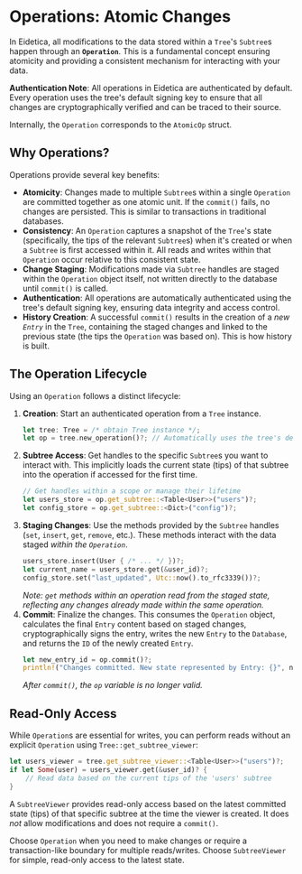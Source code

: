 # Operations: Atomic Changes

In Eidetica, all modifications to the data stored within a `Tree`'s `Subtree`s happen through an **`Operation`**. This is a fundamental concept ensuring atomicity and providing a consistent mechanism for interacting with your data.

**Authentication Note**: All operations in Eidetica are authenticated by default. Every operation uses the tree's default signing key to ensure that all changes are cryptographically verified and can be traced to their source.

Internally, the `Operation` corresponds to the `AtomicOp` struct.

## Why Operations?

Operations provide several key benefits:

- **Atomicity**: Changes made to multiple `Subtree`s within a single `Operation` are committed together as one atomic unit. If the `commit()` fails, no changes are persisted. This is similar to transactions in traditional databases.
- **Consistency**: An `Operation` captures a snapshot of the `Tree`'s state (specifically, the tips of the relevant `Subtree`s) when it's created or when a `Subtree` is first accessed within it. All reads and writes within that `Operation` occur relative to this consistent state.
- **Change Staging**: Modifications made via `Subtree` handles are staged within the `Operation` object itself, not written directly to the database until `commit()` is called.
- **Authentication**: All operations are automatically authenticated using the tree's default signing key, ensuring data integrity and access control.
- **History Creation**: A successful `commit()` results in the creation of a _new `Entry`_ in the `Tree`, containing the staged changes and linked to the previous state (the tips the `Operation` was based on). This is how history is built.

## The Operation Lifecycle

Using an `Operation` follows a distinct lifecycle:

1.  **Creation**: Start an authenticated operation from a `Tree` instance.
    ```rust
    let tree: Tree = /* obtain Tree instance */;
    let op = tree.new_operation()?; // Automatically uses the tree's default signing key
    ```
2.  **Subtree Access**: Get handles to the specific `Subtree`s you want to interact with. This implicitly loads the current state (tips) of that subtree into the operation if accessed for the first time.
    ```rust
    // Get handles within a scope or manage their lifetime
    let users_store = op.get_subtree::<Table<User>>("users")?;
    let config_store = op.get_subtree::<Dict>("config")?;
    ```
3.  **Staging Changes**: Use the methods provided by the `Subtree` handles (`set`, `insert`, `get`, `remove`, etc.). These methods interact with the data staged _within the `Operation`_.
    ```rust
    users_store.insert(User { /* ... */ })?;
    let current_name = users_store.get(&user_id)?;
    config_store.set("last_updated", Utc::now().to_rfc3339())?;
    ```
    _Note: `get` methods within an operation read from the staged state, reflecting any changes already made within the same operation._
4.  **Commit**: Finalize the changes. This consumes the `Operation` object, calculates the final `Entry` content based on staged changes, cryptographically signs the entry, writes the new `Entry` to the `Database`, and returns the `ID` of the newly created `Entry`.
    ```rust
    let new_entry_id = op.commit()?;
    println!("Changes committed. New state represented by Entry: {}", new_entry_id);
    ```
    _After `commit()`, the `op` variable is no longer valid._

## Read-Only Access

While `Operation`s are essential for writes, you can perform reads without an explicit `Operation` using `Tree::get_subtree_viewer`:

```rust
let users_viewer = tree.get_subtree_viewer::<Table<User>>("users")?;
if let Some(user) = users_viewer.get(&user_id)? {
    // Read data based on the current tips of the 'users' subtree
}
```

A `SubtreeViewer` provides read-only access based on the latest committed state (tips) of that specific subtree at the time the viewer is created. It does _not_ allow modifications and does not require a `commit()`.

Choose `Operation` when you need to make changes or require a transaction-like boundary for multiple reads/writes. Choose `SubtreeViewer` for simple, read-only access to the latest state.
